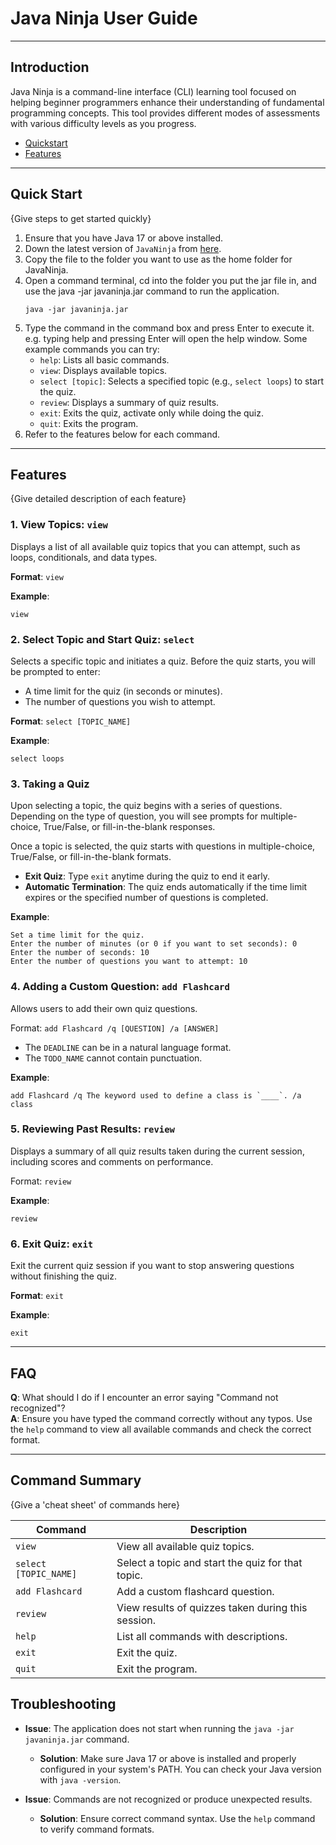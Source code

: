 # Java Ninja User Guide

---

## Introduction

Java Ninja is a command-line interface (CLI) learning tool focused on helping beginner programmers enhance their understanding of fundamental programming concepts. This tool provides different modes of assessments with various difficulty levels as you progress.

- [Quickstart](#QuickStart)
- [Features](#Features)

---

## Quick Start

{Give steps to get started quickly}

1. Ensure that you have Java 17 or above installed.
2. Down the latest version of `JavaNinja` from [here](http://link.to/duke).
3. Copy the file to the folder you want to use as the home folder for JavaNinja.
4. Open a command terminal, cd into the folder you put the jar file in, and use the java -jar javaninja.jar command to run the application.
   ```shell
   java -jar javaninja.jar
   ```
5. Type the command in the command box and press Enter to execute it. e.g. typing help and pressing Enter will open the help window.
   Some example commands you can try:
   - `help`: Lists all basic commands.
   - `view`: Displays available topics.
   - `select [topic]`: Selects a specified topic (e.g., `select loops`) to start the quiz.
   - `review`: Displays a summary of quiz results.
   - `exit`: Exits the quiz, activate only while doing the quiz.
   - `quit`: Exits the program.
6. Refer to the features below for each command.

---

## Features 

{Give detailed description of each feature}
### 1. View Topics: `view`
Displays a list of all available quiz topics that you can attempt, such as loops, conditionals, and data types.

**Format**: `view`

**Example**:
   ```shell
   view
   ```

### 2. Select Topic and Start Quiz: `select`
Selects a specific topic and initiates a quiz. Before the quiz starts, you will be prompted to enter:
- A time limit for the quiz (in seconds or minutes).
- The number of questions you wish to attempt.

**Format**: `select [TOPIC_NAME]`

**Example**: 
   ```shell
   select loops
   ```

### 3. Taking a Quiz
Upon selecting a topic, the quiz begins with a series of questions. Depending on the type of question, you will see prompts for multiple-choice, True/False, or fill-in-the-blank responses.

Once a topic is selected, the quiz starts with questions in multiple-choice, True/False, or fill-in-the-blank formats.

* **Exit Quiz**: Type `exit` anytime during the quiz to end it early.
* **Automatic Termination**: The quiz ends automatically if the time limit expires or the specified number of questions is completed.

**Example**:
   ```shell
   Set a time limit for the quiz.
   Enter the number of minutes (or 0 if you want to set seconds): 0
   Enter the number of seconds: 10
   Enter the number of questions you want to attempt: 10
   ```

### 4. Adding a Custom Question: `add Flashcard`
Allows users to add their own quiz questions.

Format: `add Flashcard /q [QUESTION] /a [ANSWER]`

* The `DEADLINE` can be in a natural language format.
* The `TODO_NAME` cannot contain punctuation.  

**Example**:
```shell
add Flashcard /q The keyword used to define a class is `____`. /a class
```

### 5. Reviewing Past Results: `review`
Displays a summary of all quiz results taken during the current session, including scores and comments on performance.

Format: `review`

**Example**:
```shell
review
```

### 6. Exit Quiz: `exit`
Exit the current quiz session if you want to stop answering questions without finishing the quiz.

**Format**: `exit`

**Example**:
```shell
exit
```
---

## FAQ

**Q**: What should I do if I encounter an error saying "Command not recognized"?  
**A**: Ensure you have typed the command correctly without any typos. Use the `help` command to view all available commands and check the correct format.

---

## Command Summary

{Give a 'cheat sheet' of commands here}

| Command               | Description                                        |
|-----------------------|----------------------------------------------------|
| `view`                | View all available quiz topics.                    |
| `select [TOPIC_NAME]` | Select a topic and start the quiz for that topic.  |
| `add Flashcard`       | Add a custom flashcard question.                   |
| `review`              | View results of quizzes taken during this session. |
| `help`                | List all commands with descriptions.               |
| `exit`                | Exit the quiz.                                     |
| `quit`                | Exit the program.                                  |


## Troubleshooting

- **Issue**: The application does not start when running the `java -jar javaninja.jar` command.
  - **Solution**: Make sure Java 17 or above is installed and properly configured in your system's PATH. You can check your Java version with `java -version`.

- **Issue**: Commands are not recognized or produce unexpected results.
  - **Solution**: Ensure correct command syntax. Use the `help` command to verify command formats.
